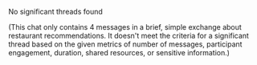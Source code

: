 No significant threads found

(This chat only contains 4 messages in a brief, simple exchange about restaurant recommendations. It doesn't meet the criteria for a significant thread based on the given metrics of number of messages, participant engagement, duration, shared resources, or sensitive information.)